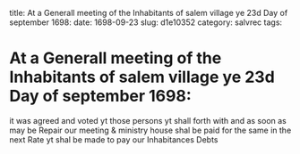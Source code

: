 title: At a Generall meeting of the Inhabitants of salem village ye 23d Day of september 1698:
date: 1698-09-23
slug: d1e10352
category: salvrec
tags: 


<div markdown class="doc" id="d1e10352">


# At a Generall meeting of the Inhabitants of salem village ye 23d Day of september 1698: 

it was agreed and voted yt those persons yt shall forth with and as soon as may be Repair our meeting & ministry house shal be paid for the same in the next Rate yt shal be made to pay our Inhabitances Debts
</div>